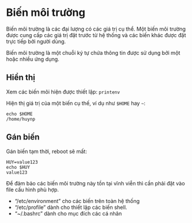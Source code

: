 # Biến môi trường
Biến môi trường là các đại lượng có các giá trị cụ thể. Một biến môi trường được cung cấp các giá trị đặt trước từ hệ thống và các biến khác được đặt trực tiếp bởi người dùng.

Biến môi trường là một chuỗi ký tự chứa thông tin được sử dụng bởi một hoặc nhiều ứng dụng.

## Hiển thị
Xem các biến môi hiện được thiết lập: `printenv`

Hiện thị giá trị của một biến cụ thế, ví dụ như `$HOME` hay `~`:
```
echo $HOME
/home/huynp
```

## Gán biến
Gán biến tạm thời, reboot sẽ mất: 
```
HUY=value123
echo $HUY
value123
```

Để đảm bảo các biến môi trường này tồn tại vĩnh viễn thì cần phải đặt vào file cấu hình phù hợp.
- “/etc/environment” cho các biến trên toàn hệ thống
- “/etc/profile” dành cho thiết lập các biến shell.
- “~/.bashrc” dành cho mục đích các cá nhân
